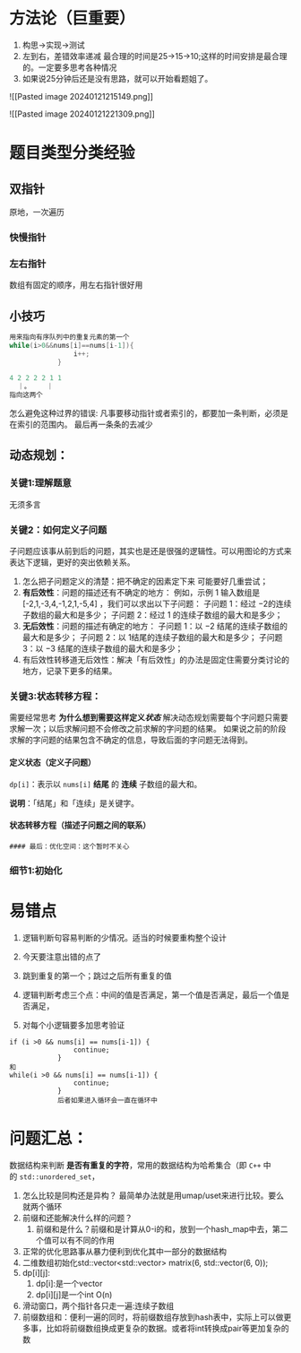 # 方法论（巨重要）
1. 构思->实现->测试
2. 左到右，差错效率递减 最合理的时间是25->15->10;这样的时间安排是最合理的。一定要多思考各种情况
3. 如果说25分钟后还是没有思路，就可以开始看题姐了。

![[Pasted image 20240121215149.png]]


![[Pasted image 20240121221309.png]]
# 题目类型分类经验
## 双指针
原地，一次遍历
### 快慢指针
### 左右指针
数组有固定的顺序，用左右指针很好用

## 小技巧
```cpp
用来指向有序队列中的重复元素的第一个
while(i>0&&nums[i]==nums[i-1]){
                i++;
            }

4 2 2 2 2 1 1
  ｜。    ｜
指向这两个
```

怎么避免这种过界的错误:
凡事要移动指针或者索引的，都要加一条判断，必须是在索引的范围内。
最后再一条条的去减少

## 动态规划：
### 关键1:理解题意
无须多言
### 关键2：如何定义子问题
子问题应该事从前到后的问题，其实也是还是很强的逻辑性。可以用图论的方式来表达下逻辑，更好的突出依赖关系。

1. 怎么把子问题定义的清楚：把不确定的因素定下来
	可能要好几重尝试；
2. **有后效性**：问题的描述还有不确定的地方：
	例如，示例 1 输入数组是 [-2,1,-3,4,-1,2,1,-5,4] ，我们可以求出以下子问题：
	子问题 1：经过 −2的连续子数组的最大和是多少；
	子问题 2：经过 1 的连续子数组的最大和是多少；
3. **无后效性**：问题的描述有确定的地方：
	子问题 1：以 −2 结尾的连续子数组的最大和是多少；
	子问题 2：以 1结尾的连续子数组的最大和是多少；
	子问题 3：以 −3 结尾的连续子数组的最大和是多少；
4. 有后效性转移道无后效性：解决「有后效性」的办法是固定住需要分类讨论的地方，记录下更多的结果。
### 关键3:状态转移方程：
需要经常思考 **为什么想到需要这样定义*状态***
解决动态规划需要每个字问题只需要求解一次；以后求解问题不会修改之前求解的字问题的结果。
如果说之前的阶段求解的字问题的结果包含不确定的信息，导致后面的字问题无法得到。
#### 定义状态（定义子问题）

`dp[i]`：表示以 `nums[i]` **结尾** 的 **连续** 子数组的最大和。

**说明**：「结尾」和「连续」是关键字。
#### 状态转移方程（描述子问题之间的联系）

	#### 最后：优化空间：这个暂时不关心

###  细节1:初始化



# 易错点
1. 逻辑判断句容易判断的少情况。适当的时候要重构整个设计
2. 今天要注意出错的点了

1. 跳到重复的第一个；跳过之后所有重复的值
2. 逻辑判断考虑三个点：中间的值是否满足，第一个值是否满足，最后一个值是否满足，
3. 对每个小逻辑要多加思考验证
```
if (i >0 && nums[i] == nums[i-1]) {
                continue;
            }
和 
while(i >0 && nums[i] == nums[i-1]) {
                continue;
            }
            后者如果进入循环会一直在循环中
```
# 问题汇总：
数据结构来判断 **是否有重复的字符**，常用的数据结构为哈希集合（即 `C++` 中的 `std::unordered_set`，

1. 怎么比较是同构还是异构？
		最简单办法就是用umap/uset来进行比较。要么就两个循环
 2. 前缀和还能解决什么样的问题？
	 1. 前缀和是什么？前缀和是计算从0-i的和，放到一个hash_map中去，第二个值可以有不同的作用
3. 正常的优化思路事从暴力便利到优化其中一部分的数据结构
5. 二维数组初始化std::vector<std::vector<int>> matrix(6, std::vector<int>(6, 0));
 6. dp[i][j]:
	 1. dp[i]:是一个vector
	 2. dp[i][j]是一个int
O(n)
1. 滑动窗口，两个指针各只走一遍:连续子数组
2. 前缀数组和：便利一遍的同时，将前缀数组存放到hash表中，实际上可以做更多事，比如将前缀数组换成更复杂的数据。或者将int转换成pair等更加复杂的数


